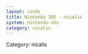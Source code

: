 ```yaml
---
layout: cards
title: Nintendo 3DS - nicalis
system: nintendo-3ds
category: nicalis
---
```

<div class="alert alert-secondary mb-4"><span class="i18n innerHTML-category">Category: </span><span class="i18n innerHTML-cat-nicalis">nicalis</span></div>
